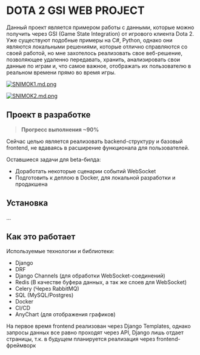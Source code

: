 # DOTA 2 GSI WEB PROJECT
Данный проект является примером работы с данными, которые можно получить через GSI (Game State Integration) от игрового клиента Dota 2. Уже существуют подобные примеры на C#, Python, однако они являются локальными решениями, которые отлично справляются со своей работой, но мне захотелось реализовать свое веб-решение, позволяющее удаленно передавать, хранить, анализировать свои данные по играм и, что самое важное, отображать их пользователю в реальном времени прямо во время игры.
  
[![SNIMOK1.md.png](https://e.radikal.host/2024/11/07/SNIMOK1.md.png)](https://radikal.host/i/lv37kr)

[![SNIMOK2.md.png](https://e.radikal.host/2024/11/07/SNIMOK2.md.png)](https://radikal.host/i/lv3wqK)

## Проект в разработке
> **Прогресс выполнения ~90%**


Сейчас целью является реализовать backend-структуру и базовый frontend, не вдаваясь в расширение функционала для пользователей.

Оставшиеся задачи для beta-билда:
- Доработать некоторые сценарии событий WebSocket
- Подготовить к деплою в Docker, для локальной разработки и продакшена


## Установка
...

## Как это работает
Используемые технологии и библиотеки:
- Django
- DRF
- Django Channels (для обработки WebSocket-соединений)
- Redis (В качестве буфера данных, а так же слоев для WebSocket)
- Celery (Через RabbitMQ)
- SQL (MySQL/Postgres)
- Docker
- CI/CD
- AnyChart (для отображения графиков)

На первое время frontend реализован через Django Templates, однако запросы данных все равно проходят через API, Django лишь отдает страницы, т.к. в будущем планируется реализация через frontend-фреймворк

